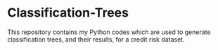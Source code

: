 # Classification-Trees
This repository contains my Python codes which are used to generate classification trees, and their results, for a credit risk dataset.
